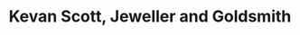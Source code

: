---
title: "Kevan Scott, Jeweller and Goldsmith"
url: /clarkston/kevan-scott-jeweller-and-goldsmith/
shop: Schmuck
---